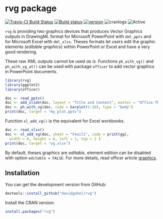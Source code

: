 rvg package
================

[![Travis-CI Build
Status](https://travis-ci.org/davidgohel/rvg.svg?branch=master)](https://travis-ci.org/davidgohel/rvg)
[![Build
status](https://ci.appveyor.com/api/projects/status/github/davidgohel/rvg?branch=master)](https://ci.appveyor.com/project/davidgohel/rvg/branch/master)
[![version](http://www.r-pkg.org/badges/version/rvg)](https://CRAN.R-project.org/package=rvg)
![cranlogs](http://cranlogs.r-pkg.org./badges/rvg)
![Active](http://www.repostatus.org/badges/latest/active.svg)

`rvg` is providing two graphics devices that produces Vector Graphics
outputs in DrawingML format for Microsoft PowerPoint with `dml_pptx` and
for Microsoft Excel with `dml_xlsx`. Theses formats let users edit the
graphic elements (*editable graphics*) within PowerPoint or Excel and
have a very good rendering.

These raw XML outputs cannot be used *as is*. Functions `ph_with_vg()`
and `ph_with_vg_at()` can be used with package `officer` to add vector
graphics in PowerPoint documents.

``` r
library(rvg)
library(ggplot2)
library(officer)

doc <- read_pptx()
doc <- add_slide(doc, layout = "Title and Content", master = "Office Theme")
doc <- ph_with_vg(doc, code = barplot(1:10), type = "body")
print(doc, target = "my_plot.pptx")
```

Function `xl_add_vg()` is the equivalent for Excel workbooks.

``` r
doc <- read_xlsx()
doc <- xl_add_vg(doc, sheet = "Feuil1", code = print(gg), 
  width = 6, height = 6, left = 1, top = 2 )
print(doc, target = "vg.xlsx")
```

By default, theses graphics are *editable*, element edition can be
disabled with option `editable = FALSE`. For more details, read officer
article
[graphics](https://davidgohel.github.io/officer/articles/offcran/graphics.html).

## Installation

You can get the development version from GitHub:

``` r
devtools::install_github("davidgohel/rvg")
```

Install the CRAN version:

``` r
install.packages("rvg")
```
